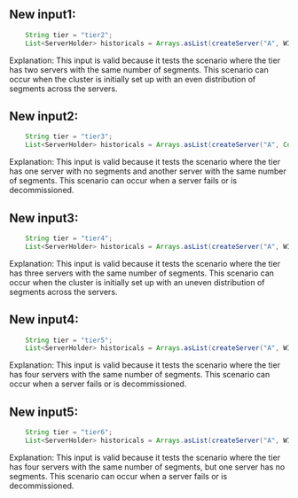 ## New input1:
```java
    String tier = "tier2";
    List<ServerHolder> historicals = Arrays.asList(createServer("A", WIKI_SEGMENTS), createServer("B", WIKI_SEGMENTS));
```
Explanation: This input is valid because it tests the scenario where the tier has two servers with the same number of segments. This scenario can occur when the cluster is initially set up with an even distribution of segments across the servers.

## New input2:
```java
    String tier = "tier3";
    List<ServerHolder> historicals = Arrays.asList(createServer("A", Collections.emptyList()), createServer("B", WIKI_SEGMENTS));
```
Explanation: This input is valid because it tests the scenario where the tier has one server with no segments and another server with the same number of segments. This scenario can occur when a server fails or is decommissioned.

## New input3:
```java
    String tier = "tier4";
    List<ServerHolder> historicals = Arrays.asList(createServer("A", WIKI_SEGMENTS), createServer("B", WIKI_SEGMENTS), createServer("C", WIKI_SEGMENTS));
```
Explanation: This input is valid because it tests the scenario where the tier has three servers with the same number of segments. This scenario can occur when the cluster is initially set up with an uneven distribution of segments across the servers.

## New input4:
```java
    String tier = "tier5";
    List<ServerHolder> historicals = Arrays.asList(createServer("A", WIKI_SEGMENTS), createServer("B", Collections.emptyList()), createServer("C", WIKI_SEGMENTS), createServer("D", WIKI_SEGMENTS));
```
Explanation: This input is valid because it tests the scenario where the tier has four servers with the same number of segments. This scenario can occur when a server fails or is decommissioned.

## New input5:
```java
    String tier = "tier6";
    List<ServerHolder> historicals = Arrays.asList(createServer("A", WIKI_SEGMENTS), createServer("B", WIKI_SEGMENTS), createServer("C", WIKI_SEGMENTS), createServer("D", Collections.emptyList()));
```
Explanation: This input is valid because it tests the scenario where the tier has four servers with the same number of segments, but one server has no segments. This scenario can occur when a server fails or is decommissioned.
